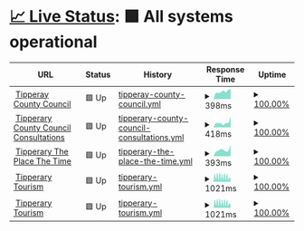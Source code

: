 # [📈 Live Status](https://DevHives.github.io/tcc-0001): <!--live status--> **🟩 All systems operational**

<!--start: status pages-->
<!-- This summary is generated by Upptime (https://github.com/upptime/upptime) -->
<!-- Do not edit this manually, your changes will be overwritten -->
<!-- prettier-ignore -->
| URL | Status | History | Response Time | Uptime |
| --- | ------ | ------- | ------------- | ------ |
| <img alt="" src="https://icons.duckduckgo.com/ip3/www.tipperarycoco.ie.ico" height="13"> [Tipperay County Council](https://www.tipperarycoco.ie) | 🟩 Up | [tipperay-county-council.yml](https://github.com/DevHives/tcc-0001/commits/HEAD/history/tipperay-county-council.yml) | <details><summary><img alt="Response time graph" src="./graphs/tipperay-county-council/response-time-week.png" height="20"> 398ms</summary><br><a href="https://DevHives.github.io/tcc-0001/history/tipperay-county-council"><img alt="Response time 431" src="https://img.shields.io/endpoint?url=https%3A%2F%2Fraw.githubusercontent.com%2FDevHives%2Ftcc-0001%2FHEAD%2Fapi%2Ftipperay-county-council%2Fresponse-time.json"></a><br><a href="https://DevHives.github.io/tcc-0001/history/tipperay-county-council"><img alt="24-hour response time 525" src="https://img.shields.io/endpoint?url=https%3A%2F%2Fraw.githubusercontent.com%2FDevHives%2Ftcc-0001%2FHEAD%2Fapi%2Ftipperay-county-council%2Fresponse-time-day.json"></a><br><a href="https://DevHives.github.io/tcc-0001/history/tipperay-county-council"><img alt="7-day response time 398" src="https://img.shields.io/endpoint?url=https%3A%2F%2Fraw.githubusercontent.com%2FDevHives%2Ftcc-0001%2FHEAD%2Fapi%2Ftipperay-county-council%2Fresponse-time-week.json"></a><br><a href="https://DevHives.github.io/tcc-0001/history/tipperay-county-council"><img alt="30-day response time 429" src="https://img.shields.io/endpoint?url=https%3A%2F%2Fraw.githubusercontent.com%2FDevHives%2Ftcc-0001%2FHEAD%2Fapi%2Ftipperay-county-council%2Fresponse-time-month.json"></a><br><a href="https://DevHives.github.io/tcc-0001/history/tipperay-county-council"><img alt="1-year response time 431" src="https://img.shields.io/endpoint?url=https%3A%2F%2Fraw.githubusercontent.com%2FDevHives%2Ftcc-0001%2FHEAD%2Fapi%2Ftipperay-county-council%2Fresponse-time-year.json"></a></details> | <details><summary><a href="https://DevHives.github.io/tcc-0001/history/tipperay-county-council">100.00%</a></summary><a href="https://DevHives.github.io/tcc-0001/history/tipperay-county-council"><img alt="All-time uptime 100.00%" src="https://img.shields.io/endpoint?url=https%3A%2F%2Fraw.githubusercontent.com%2FDevHives%2Ftcc-0001%2FHEAD%2Fapi%2Ftipperay-county-council%2Fuptime.json"></a><br><a href="https://DevHives.github.io/tcc-0001/history/tipperay-county-council"><img alt="24-hour uptime 100.00%" src="https://img.shields.io/endpoint?url=https%3A%2F%2Fraw.githubusercontent.com%2FDevHives%2Ftcc-0001%2FHEAD%2Fapi%2Ftipperay-county-council%2Fuptime-day.json"></a><br><a href="https://DevHives.github.io/tcc-0001/history/tipperay-county-council"><img alt="7-day uptime 100.00%" src="https://img.shields.io/endpoint?url=https%3A%2F%2Fraw.githubusercontent.com%2FDevHives%2Ftcc-0001%2FHEAD%2Fapi%2Ftipperay-county-council%2Fuptime-week.json"></a><br><a href="https://DevHives.github.io/tcc-0001/history/tipperay-county-council"><img alt="30-day uptime 100.00%" src="https://img.shields.io/endpoint?url=https%3A%2F%2Fraw.githubusercontent.com%2FDevHives%2Ftcc-0001%2FHEAD%2Fapi%2Ftipperay-county-council%2Fuptime-month.json"></a><br><a href="https://DevHives.github.io/tcc-0001/history/tipperay-county-council"><img alt="1-year uptime 100.00%" src="https://img.shields.io/endpoint?url=https%3A%2F%2Fraw.githubusercontent.com%2FDevHives%2Ftcc-0001%2FHEAD%2Fapi%2Ftipperay-county-council%2Fuptime-year.json"></a></details>
| <img alt="" src="https://icons.duckduckgo.com/ip3/consultations.tipperarycoco.ie.ico" height="13"> [Tipperary County Council Consultations](https://consultations.tipperarycoco.ie) | 🟩 Up | [tipperary-county-council-consultations.yml](https://github.com/DevHives/tcc-0001/commits/HEAD/history/tipperary-county-council-consultations.yml) | <details><summary><img alt="Response time graph" src="./graphs/tipperary-county-council-consultations/response-time-week.png" height="20"> 418ms</summary><br><a href="https://DevHives.github.io/tcc-0001/history/tipperary-county-council-consultations"><img alt="Response time 418" src="https://img.shields.io/endpoint?url=https%3A%2F%2Fraw.githubusercontent.com%2FDevHives%2Ftcc-0001%2FHEAD%2Fapi%2Ftipperary-county-council-consultations%2Fresponse-time.json"></a><br><a href="https://DevHives.github.io/tcc-0001/history/tipperary-county-council-consultations"><img alt="24-hour response time 920" src="https://img.shields.io/endpoint?url=https%3A%2F%2Fraw.githubusercontent.com%2FDevHives%2Ftcc-0001%2FHEAD%2Fapi%2Ftipperary-county-council-consultations%2Fresponse-time-day.json"></a><br><a href="https://DevHives.github.io/tcc-0001/history/tipperary-county-council-consultations"><img alt="7-day response time 418" src="https://img.shields.io/endpoint?url=https%3A%2F%2Fraw.githubusercontent.com%2FDevHives%2Ftcc-0001%2FHEAD%2Fapi%2Ftipperary-county-council-consultations%2Fresponse-time-week.json"></a><br><a href="https://DevHives.github.io/tcc-0001/history/tipperary-county-council-consultations"><img alt="30-day response time 442" src="https://img.shields.io/endpoint?url=https%3A%2F%2Fraw.githubusercontent.com%2FDevHives%2Ftcc-0001%2FHEAD%2Fapi%2Ftipperary-county-council-consultations%2Fresponse-time-month.json"></a><br><a href="https://DevHives.github.io/tcc-0001/history/tipperary-county-council-consultations"><img alt="1-year response time 418" src="https://img.shields.io/endpoint?url=https%3A%2F%2Fraw.githubusercontent.com%2FDevHives%2Ftcc-0001%2FHEAD%2Fapi%2Ftipperary-county-council-consultations%2Fresponse-time-year.json"></a></details> | <details><summary><a href="https://DevHives.github.io/tcc-0001/history/tipperary-county-council-consultations">100.00%</a></summary><a href="https://DevHives.github.io/tcc-0001/history/tipperary-county-council-consultations"><img alt="All-time uptime 100.00%" src="https://img.shields.io/endpoint?url=https%3A%2F%2Fraw.githubusercontent.com%2FDevHives%2Ftcc-0001%2FHEAD%2Fapi%2Ftipperary-county-council-consultations%2Fuptime.json"></a><br><a href="https://DevHives.github.io/tcc-0001/history/tipperary-county-council-consultations"><img alt="24-hour uptime 100.00%" src="https://img.shields.io/endpoint?url=https%3A%2F%2Fraw.githubusercontent.com%2FDevHives%2Ftcc-0001%2FHEAD%2Fapi%2Ftipperary-county-council-consultations%2Fuptime-day.json"></a><br><a href="https://DevHives.github.io/tcc-0001/history/tipperary-county-council-consultations"><img alt="7-day uptime 100.00%" src="https://img.shields.io/endpoint?url=https%3A%2F%2Fraw.githubusercontent.com%2FDevHives%2Ftcc-0001%2FHEAD%2Fapi%2Ftipperary-county-council-consultations%2Fuptime-week.json"></a><br><a href="https://DevHives.github.io/tcc-0001/history/tipperary-county-council-consultations"><img alt="30-day uptime 100.00%" src="https://img.shields.io/endpoint?url=https%3A%2F%2Fraw.githubusercontent.com%2FDevHives%2Ftcc-0001%2FHEAD%2Fapi%2Ftipperary-county-council-consultations%2Fuptime-month.json"></a><br><a href="https://DevHives.github.io/tcc-0001/history/tipperary-county-council-consultations"><img alt="1-year uptime 100.00%" src="https://img.shields.io/endpoint?url=https%3A%2F%2Fraw.githubusercontent.com%2FDevHives%2Ftcc-0001%2FHEAD%2Fapi%2Ftipperary-county-council-consultations%2Fuptime-year.json"></a></details>
| <img alt="" src="https://icons.duckduckgo.com/ip3/tipperary.ie.ico" height="13"> [Tipperary The Place The Time](https://tipperary.ie) | 🟩 Up | [tipperary-the-place-the-time.yml](https://github.com/DevHives/tcc-0001/commits/HEAD/history/tipperary-the-place-the-time.yml) | <details><summary><img alt="Response time graph" src="./graphs/tipperary-the-place-the-time/response-time-week.png" height="20"> 393ms</summary><br><a href="https://DevHives.github.io/tcc-0001/history/tipperary-the-place-the-time"><img alt="Response time 433" src="https://img.shields.io/endpoint?url=https%3A%2F%2Fraw.githubusercontent.com%2FDevHives%2Ftcc-0001%2FHEAD%2Fapi%2Ftipperary-the-place-the-time%2Fresponse-time.json"></a><br><a href="https://DevHives.github.io/tcc-0001/history/tipperary-the-place-the-time"><img alt="24-hour response time 698" src="https://img.shields.io/endpoint?url=https%3A%2F%2Fraw.githubusercontent.com%2FDevHives%2Ftcc-0001%2FHEAD%2Fapi%2Ftipperary-the-place-the-time%2Fresponse-time-day.json"></a><br><a href="https://DevHives.github.io/tcc-0001/history/tipperary-the-place-the-time"><img alt="7-day response time 393" src="https://img.shields.io/endpoint?url=https%3A%2F%2Fraw.githubusercontent.com%2FDevHives%2Ftcc-0001%2FHEAD%2Fapi%2Ftipperary-the-place-the-time%2Fresponse-time-week.json"></a><br><a href="https://DevHives.github.io/tcc-0001/history/tipperary-the-place-the-time"><img alt="30-day response time 441" src="https://img.shields.io/endpoint?url=https%3A%2F%2Fraw.githubusercontent.com%2FDevHives%2Ftcc-0001%2FHEAD%2Fapi%2Ftipperary-the-place-the-time%2Fresponse-time-month.json"></a><br><a href="https://DevHives.github.io/tcc-0001/history/tipperary-the-place-the-time"><img alt="1-year response time 433" src="https://img.shields.io/endpoint?url=https%3A%2F%2Fraw.githubusercontent.com%2FDevHives%2Ftcc-0001%2FHEAD%2Fapi%2Ftipperary-the-place-the-time%2Fresponse-time-year.json"></a></details> | <details><summary><a href="https://DevHives.github.io/tcc-0001/history/tipperary-the-place-the-time">100.00%</a></summary><a href="https://DevHives.github.io/tcc-0001/history/tipperary-the-place-the-time"><img alt="All-time uptime 100.00%" src="https://img.shields.io/endpoint?url=https%3A%2F%2Fraw.githubusercontent.com%2FDevHives%2Ftcc-0001%2FHEAD%2Fapi%2Ftipperary-the-place-the-time%2Fuptime.json"></a><br><a href="https://DevHives.github.io/tcc-0001/history/tipperary-the-place-the-time"><img alt="24-hour uptime 100.00%" src="https://img.shields.io/endpoint?url=https%3A%2F%2Fraw.githubusercontent.com%2FDevHives%2Ftcc-0001%2FHEAD%2Fapi%2Ftipperary-the-place-the-time%2Fuptime-day.json"></a><br><a href="https://DevHives.github.io/tcc-0001/history/tipperary-the-place-the-time"><img alt="7-day uptime 100.00%" src="https://img.shields.io/endpoint?url=https%3A%2F%2Fraw.githubusercontent.com%2FDevHives%2Ftcc-0001%2FHEAD%2Fapi%2Ftipperary-the-place-the-time%2Fuptime-week.json"></a><br><a href="https://DevHives.github.io/tcc-0001/history/tipperary-the-place-the-time"><img alt="30-day uptime 100.00%" src="https://img.shields.io/endpoint?url=https%3A%2F%2Fraw.githubusercontent.com%2FDevHives%2Ftcc-0001%2FHEAD%2Fapi%2Ftipperary-the-place-the-time%2Fuptime-month.json"></a><br><a href="https://DevHives.github.io/tcc-0001/history/tipperary-the-place-the-time"><img alt="1-year uptime 100.00%" src="https://img.shields.io/endpoint?url=https%3A%2F%2Fraw.githubusercontent.com%2FDevHives%2Ftcc-0001%2FHEAD%2Fapi%2Ftipperary-the-place-the-time%2Fuptime-year.json"></a></details>
| <img alt="" src="https://icons.duckduckgo.com/ip3/tipperary.com.ico" height="13"> [Tipperary Tourism](https://tipperary.com) | 🟩 Up | [tipperary-tourism.yml](https://github.com/DevHives/tcc-0001/commits/HEAD/history/tipperary-tourism.yml) | <details><summary><img alt="Response time graph" src="./graphs/tipperary-tourism/response-time-week.png" height="20"> 1021ms</summary><br><a href="https://DevHives.github.io/tcc-0001/history/tipperary-tourism"><img alt="Response time 818" src="https://img.shields.io/endpoint?url=https%3A%2F%2Fraw.githubusercontent.com%2FDevHives%2Ftcc-0001%2FHEAD%2Fapi%2Ftipperary-tourism%2Fresponse-time.json"></a><br><a href="https://DevHives.github.io/tcc-0001/history/tipperary-tourism"><img alt="24-hour response time 783" src="https://img.shields.io/endpoint?url=https%3A%2F%2Fraw.githubusercontent.com%2FDevHives%2Ftcc-0001%2FHEAD%2Fapi%2Ftipperary-tourism%2Fresponse-time-day.json"></a><br><a href="https://DevHives.github.io/tcc-0001/history/tipperary-tourism"><img alt="7-day response time 1021" src="https://img.shields.io/endpoint?url=https%3A%2F%2Fraw.githubusercontent.com%2FDevHives%2Ftcc-0001%2FHEAD%2Fapi%2Ftipperary-tourism%2Fresponse-time-week.json"></a><br><a href="https://DevHives.github.io/tcc-0001/history/tipperary-tourism"><img alt="30-day response time 789" src="https://img.shields.io/endpoint?url=https%3A%2F%2Fraw.githubusercontent.com%2FDevHives%2Ftcc-0001%2FHEAD%2Fapi%2Ftipperary-tourism%2Fresponse-time-month.json"></a><br><a href="https://DevHives.github.io/tcc-0001/history/tipperary-tourism"><img alt="1-year response time 818" src="https://img.shields.io/endpoint?url=https%3A%2F%2Fraw.githubusercontent.com%2FDevHives%2Ftcc-0001%2FHEAD%2Fapi%2Ftipperary-tourism%2Fresponse-time-year.json"></a></details> | <details><summary><a href="https://DevHives.github.io/tcc-0001/history/tipperary-tourism">100.00%</a></summary><a href="https://DevHives.github.io/tcc-0001/history/tipperary-tourism"><img alt="All-time uptime 100.00%" src="https://img.shields.io/endpoint?url=https%3A%2F%2Fraw.githubusercontent.com%2FDevHives%2Ftcc-0001%2FHEAD%2Fapi%2Ftipperary-tourism%2Fuptime.json"></a><br><a href="https://DevHives.github.io/tcc-0001/history/tipperary-tourism"><img alt="24-hour uptime 100.00%" src="https://img.shields.io/endpoint?url=https%3A%2F%2Fraw.githubusercontent.com%2FDevHives%2Ftcc-0001%2FHEAD%2Fapi%2Ftipperary-tourism%2Fuptime-day.json"></a><br><a href="https://DevHives.github.io/tcc-0001/history/tipperary-tourism"><img alt="7-day uptime 100.00%" src="https://img.shields.io/endpoint?url=https%3A%2F%2Fraw.githubusercontent.com%2FDevHives%2Ftcc-0001%2FHEAD%2Fapi%2Ftipperary-tourism%2Fuptime-week.json"></a><br><a href="https://DevHives.github.io/tcc-0001/history/tipperary-tourism"><img alt="30-day uptime 100.00%" src="https://img.shields.io/endpoint?url=https%3A%2F%2Fraw.githubusercontent.com%2FDevHives%2Ftcc-0001%2FHEAD%2Fapi%2Ftipperary-tourism%2Fuptime-month.json"></a><br><a href="https://DevHives.github.io/tcc-0001/history/tipperary-tourism"><img alt="1-year uptime 100.00%" src="https://img.shields.io/endpoint?url=https%3A%2F%2Fraw.githubusercontent.com%2FDevHives%2Ftcc-0001%2FHEAD%2Fapi%2Ftipperary-tourism%2Fuptime-year.json"></a></details>
| <img alt="" src="https://icons.duckduckgo.com/ip3/whatsonintipp.ie.ico" height="13"> [Tipperary Tourism](https://whatsonintipp.ie) | 🟩 Up | [tipperary-tourism.yml](https://github.com/DevHives/tcc-0001/commits/HEAD/history/tipperary-tourism.yml) | <details><summary><img alt="Response time graph" src="./graphs/tipperary-tourism/response-time-week.png" height="20"> 1021ms</summary><br><a href="https://DevHives.github.io/tcc-0001/history/tipperary-tourism"><img alt="Response time 818" src="https://img.shields.io/endpoint?url=https%3A%2F%2Fraw.githubusercontent.com%2FDevHives%2Ftcc-0001%2FHEAD%2Fapi%2Ftipperary-tourism%2Fresponse-time.json"></a><br><a href="https://DevHives.github.io/tcc-0001/history/tipperary-tourism"><img alt="24-hour response time 783" src="https://img.shields.io/endpoint?url=https%3A%2F%2Fraw.githubusercontent.com%2FDevHives%2Ftcc-0001%2FHEAD%2Fapi%2Ftipperary-tourism%2Fresponse-time-day.json"></a><br><a href="https://DevHives.github.io/tcc-0001/history/tipperary-tourism"><img alt="7-day response time 1021" src="https://img.shields.io/endpoint?url=https%3A%2F%2Fraw.githubusercontent.com%2FDevHives%2Ftcc-0001%2FHEAD%2Fapi%2Ftipperary-tourism%2Fresponse-time-week.json"></a><br><a href="https://DevHives.github.io/tcc-0001/history/tipperary-tourism"><img alt="30-day response time 789" src="https://img.shields.io/endpoint?url=https%3A%2F%2Fraw.githubusercontent.com%2FDevHives%2Ftcc-0001%2FHEAD%2Fapi%2Ftipperary-tourism%2Fresponse-time-month.json"></a><br><a href="https://DevHives.github.io/tcc-0001/history/tipperary-tourism"><img alt="1-year response time 818" src="https://img.shields.io/endpoint?url=https%3A%2F%2Fraw.githubusercontent.com%2FDevHives%2Ftcc-0001%2FHEAD%2Fapi%2Ftipperary-tourism%2Fresponse-time-year.json"></a></details> | <details><summary><a href="https://DevHives.github.io/tcc-0001/history/tipperary-tourism">100.00%</a></summary><a href="https://DevHives.github.io/tcc-0001/history/tipperary-tourism"><img alt="All-time uptime 100.00%" src="https://img.shields.io/endpoint?url=https%3A%2F%2Fraw.githubusercontent.com%2FDevHives%2Ftcc-0001%2FHEAD%2Fapi%2Ftipperary-tourism%2Fuptime.json"></a><br><a href="https://DevHives.github.io/tcc-0001/history/tipperary-tourism"><img alt="24-hour uptime 100.00%" src="https://img.shields.io/endpoint?url=https%3A%2F%2Fraw.githubusercontent.com%2FDevHives%2Ftcc-0001%2FHEAD%2Fapi%2Ftipperary-tourism%2Fuptime-day.json"></a><br><a href="https://DevHives.github.io/tcc-0001/history/tipperary-tourism"><img alt="7-day uptime 100.00%" src="https://img.shields.io/endpoint?url=https%3A%2F%2Fraw.githubusercontent.com%2FDevHives%2Ftcc-0001%2FHEAD%2Fapi%2Ftipperary-tourism%2Fuptime-week.json"></a><br><a href="https://DevHives.github.io/tcc-0001/history/tipperary-tourism"><img alt="30-day uptime 100.00%" src="https://img.shields.io/endpoint?url=https%3A%2F%2Fraw.githubusercontent.com%2FDevHives%2Ftcc-0001%2FHEAD%2Fapi%2Ftipperary-tourism%2Fuptime-month.json"></a><br><a href="https://DevHives.github.io/tcc-0001/history/tipperary-tourism"><img alt="1-year uptime 100.00%" src="https://img.shields.io/endpoint?url=https%3A%2F%2Fraw.githubusercontent.com%2FDevHives%2Ftcc-0001%2FHEAD%2Fapi%2Ftipperary-tourism%2Fuptime-year.json"></a></details>

<!--end: status pages-->
